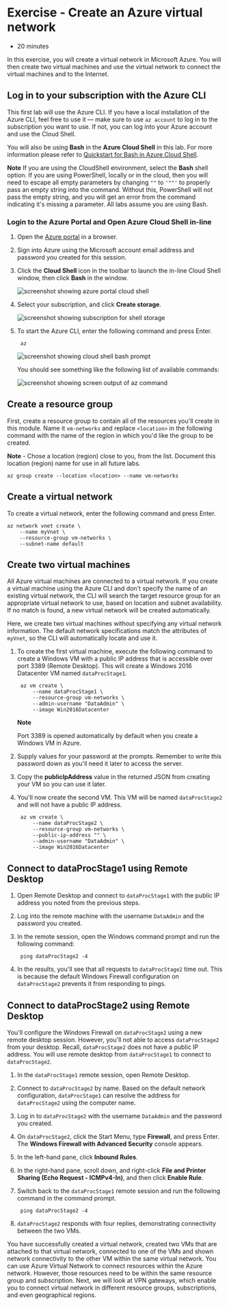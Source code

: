 # Exercise - Create an Azure virtual network

* 20 minutes

In this exercise, you will create a virtual network in Microsoft Azure. You will then create two virtual machines and use the virtual network to connect the virtual machines and to the Internet.

## Log in to your subscription with the Azure CLI

This first lab will use the Azure CLI. If you have a local installation of the Azure CLI, feel free to use it — make sure to use `az account` to log in to the subscription you want to use. If not, you can log into your Azure account and use the Cloud Shell.

You will also be using **Bash** in the **Azure Cloud Shell** in this lab. For more information please refer to [Quickstart for Bash in Azure Cloud Shell](https://docs.microsoft.com/en-us/azure/cloud-shell/quickstart).

**Note**
If you are using the CloudShell environment, select the **Bash** shell option. If you are using PowerShell, locally or in the cloud, then you will need to escape all empty parameters by changing `""` to `'""'` to properly pass an empty string into the command. Without this, PowerShell will not pass the empty string, and you will get an error from the command indicating it's missing a parameter. All labs assume you are using Bash.

### Login to the Azure Portal and Open Azure Cloud Shell in-line

1. Open the [Azure portal](https://portal.azure.com) in a browser.

2. Sign into Azure using the Microsoft account email address and password you created for this session.

3. Click the **Cloud Shell** icon in the toolbar to launch the in-line Cloud Shell window, then click **Bash** in the window.

    ![screenshot showing azure portal cloud shell](https://github.com/siriuscomputersolutions/azure-cie/blob/master/2-Network/images/createvnet5.PNG)

4. Select your subscription, and click **Create storage**.

    ![screenshot showing subscription for shell storage](https://github.com/siriuscomputersolutions/azure-cie/blob/master/2-Network/images/createvnet6.PNG)

5. To start the Azure CLI, enter the following command and press Enter.

        az

    ![screenshot showing cloud shell bash prompt](https://github.com/siriuscomputersolutions/azure-cie/blob/master/2-Network/images/createvnet7.PNG)

    You should see something like the following list of available commands:

    ![screenshot showing screen output of az command](https://github.com/siriuscomputersolutions/azure-cie/blob/master/2-Network/images/createvnet8.PNG)

## Create a resource group

First, create a resource group to contain all of the resources you'll create in this module. Name it `vm-networks` and replace `<location>` in the following command with the name of the region in which you'd like the group to be created.

**Note** - Chose a location (region) close to you, from the list. Document this location (region) name for use in all future labs.
  
    az group create --location <location> --name vm-networks

## Create a virtual network

To create a virtual network, enter the following command and press Enter.

    az network vnet create \
        --name myVnet \
        --resource-group vm-networks \
        --subnet-name default

## Create two virtual machines

All Azure virtual machines are connected to a virtual network. If you create a virtual machine using the Azure CLI and don't specify the name of an existing virtual network, the CLI will search the target resource group for an appropriate virtual network to use, based on location and subnet availability. If no match is found, a new virtual network will be created automatically.

Here, we create two virtual machines without specifying any virtual network information. The default network specifications match the attributes of `myVnet`, so the CLI will automatically locate and use it.

1. To create the first virtual machine, execute the following command to create a Windows VM with a public IP address that is accessible over port 3389 (Remote Desktop). This will create a Windows 2016 Datacenter VM named `dataProcStage1`.

        az vm create \
            --name dataProcStage1 \
            --resource-group vm-networks \
            --admin-username "DataAdmin" \
            --image Win2016Datacenter

    **Note**

    Port 3389 is opened automatically by default when you create a Windows VM in Azure.

2. Supply values for your password at the prompts. Remember to write this password down as you'll need it later to access the server.

3. Copy the **publicIpAddress** value in the returned JSON from creating your VM so you can use it later.

4. You'll now create the second VM. This VM will be named `dataProcStage2` and will not have a public IP address.

        az vm create \
            --name dataProcStage2 \
            --resource-group vm-networks \
            --public-ip-address "" \
            --admin-username "DataAdmin" \
            --image Win2016Datacenter

## Connect to dataProcStage1 using Remote Desktop

1. Open Remote Desktop and connect to `dataProcStage1` with the public IP address you noted from the previous steps.

2. Log into the remote machine with the username `DataAdmin` and the password you created.

3. In the remote session, open the Windows command prompt and run the following command:

        ping dataProcStage2 -4

4. In the results, you'll see that all requests to `dataProcStage2` time out. This is because the default Windows Firewall configuration on `dataProcStage2` prevents it from responding to pings.

## Connect to dataProcStage2 using Remote Desktop

You'll configure the Windows Firewall on `dataProcStage2` using a new remote desktop session. However, you'll not able to access `dataProcStage2` from your desktop. Recall, `dataProcStage2` does not have a public IP address. You will use remote desktop from `dataProcStage1` to connect to `dataProcStage2`.

1. In the `dataProcStage1` remote session, open Remote Desktop.

2. Connect to `dataProcStage2` by name. Based on the default network configuration, `dataProcStage1` can resolve the address for `dataProcStage2` using the computer name.

3. Log in to `dataProcStage2` with the username `DataAdmin` and the password you created.

4. On `dataProcStage2`, click the Start Menu, type **Firewall**, and press Enter. The **Windows Firewall with Advanced Security** console appears.

5. In the left-hand pane, click **Inbound Rules**.

6. In the right-hand pane, scroll down, and right-click **File and Printer Sharing (Echo Request - ICMPv4-In)**, and then click **Enable Rule**.

7. Switch back to the `dataProcStage1` remote session and run the following command in the command prompt.

        ping dataProcStage2 -4

8. `dataProcStage2` responds with four replies, demonstrating connectivity between the two VMs.

You have successfully created a virtual network, created two VMs that are attached to that virtual network, connected to one of the VMs and shown network connectivity to the other VM within the same virtual network. You can use Azure Virtual Network to connect resources within the Azure network. However, those resources need to be within the same resource group and subscription. Next, we will look at VPN gateways, which enable you to connect virtual network in different resource groups, subscriptions, and even geographical regions.
